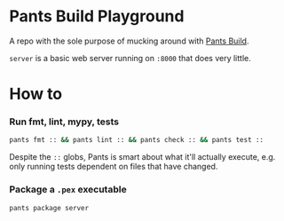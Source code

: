 # Pants Build Playground

A repo with the sole purpose of mucking around with [Pants Build](https://www.pantsbuild.org/). 

`server` is a basic web server running on `:8000` that does very little.

# How to

### Run fmt, lint, mypy, tests
``` bash
pants fmt :: && pants lint :: && pants check :: && pants test ::
```

Despite the `::` globs, Pants is smart about what it'll actually execute, e.g. only running tests dependent on files that have changed.

### Package a `.pex` executable

``` bash
pants package server
```